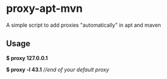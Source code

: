 # proxy-apt-mvn
A simple script to add proxies "automatically" in apt and maven
## Usage
**$ proxy 127.0.0.1**

**$ proxy -l 43.1** *//end of your default proxy* 

